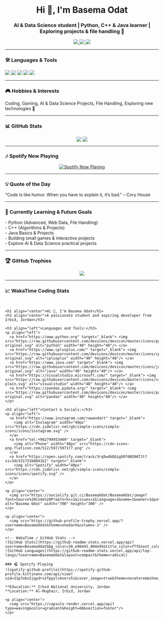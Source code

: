 <!-- Visitor Counter -->
<p align="center">
</p>

<h1 align="center">Hi 👋, I'm Basema Odat</h1>
<h3 align="center">AI & Data Science student | Python, C++ & Java learner | Exploring projects & file handling 🚀</h3>

<p align="center">
  <a href="https://www.instagram.com/rawandatt/">
    <img src="https://img.shields.io/badge/Instagram-%40rawandatt-E4405F?style=for-the-badge&logo=instagram&logoColor=white"/>
  </a>
  <a href="tel:+962799453469">
    <img src="https://img.shields.io/badge/Phone-%2B962799453469-25D366?style=for-the-badge&logo=whatsapp&logoColor=white"/>
  </a>
  <a href="https://github.com/BasemaOdat">
    <img src="https://img.shields.io/badge/GitHub-BasemaOdat-181717?style=for-the-badge&logo=github&logoColor=white"/>
  </a>
</p>

---

<h3 align="left">🛠️ Languages & Tools</h3>
<p align="left">
  <img src="https://img.shields.io/badge/-Python-3776AB?style=flat-square&logo=python&logoColor=white"/>
  <img src="https://img.shields.io/badge/-C++-00599C?style=flat-square&logo=c%2B%2B&logoColor=white"/>
  <img src="https://img.shields.io/badge/-Java-F7DF1E?style=flat-square&logo=java&logoColor=white"/>
  <img src="https://img.shields.io/badge/-VS%20Code-007ACC?style=flat-square&logo=visual-studio-code&logoColor=white"/>
  <img src="https://img.shields.io/badge/-Pandas-150458?style=flat-square&logo=pandas&logoColor=white"/>
</p>

---

<h3 align="left">🎮 Hobbies & Interests</h3>
<p align="left">
  Coding, Gaming, AI & Data Science Projects, File Handling, Exploring new technologies 🚀
</p>

---

<h3 align="left">📊 GitHub Stats</h3>
<p align="center">
  <img align="center" src="https://github-readme-stats.vercel.app/api?username=BasemaOdat&show_icons=true&theme=dark&count_private=true" />
  <img align="center" src="https://github-readme-stats.vercel.app/api/top-langs/?username=BasemaOdat&layout=compact&theme=dark" />
</p>

---

<h3 align="left">🎶 Spotify Now Playing</h3>
<p align="center">
  <a href="https://open.spotify.com/track/3rq5w4bQGigXOfdN30ATJt?si=3dc531731b8041b1">
    <img src="https://spotify-github-profile.vercel.app/api/view?uid=31p7obu2jqydrv2fppylcmsors5i&cover_image=true&theme=novatorem&show_offline=true&background_color=121212&bar_color=53b14f&bar_color_cover=false" alt="Spotify Now Playing"/>
  </a>
</p>

---

<h3 align="left">💡 Quote of the Day</h3>
<p align="left">
  "Code is like humor. When you have to explain it, it’s bad." – Cory House
</p>

---

<h3 align="left">🚀 Currently Learning & Future Goals</h3>
<p align="left">
  - Python (Advanced, Web Data, File Handling) <br>
  - C++ (Algorithms & Projects) <br>
  - Java Basics & Projects <br>
  - Building small games & interactive projects <br>
  - Explore AI & Data Science practical projects
</p>

---

<h3 align="left">🏆 GitHub Trophies</h3>
<p align="center">
  <img src="https://github-profile-trophy.vercel.app/?username=BasemaOdat&theme=onedark&column=-1" />
</p>

---

<h3 align="left">📈 WakaTime Coding Stats</h3>

```text


<h1 align="center">Hi 👋, I'm Basema Odat</h1>
<h3 align="center">A passionate student and aspiring developer from Irbid, Jordan</h3>

<h3 align="left">Languages and Tools:</h3>
<p align="left">
  <a href="https://www.python.org" target="_blank"> <img src="https://raw.githubusercontent.com/devicons/devicon/master/icons/python/python-original.svg" alt="python" width="40" height="40"/> </a>
  <a href="https://www.cplusplus.com/" target="_blank"> <img src="https://raw.githubusercontent.com/devicons/devicon/master/icons/cplusplus/cplusplus-original.svg" alt="cplusplus" width="40" height="40"/> </a>
  <a href="https://www.java.com" target="_blank"> <img src="https://raw.githubusercontent.com/devicons/devicon/master/icons/java/java-original.svg" alt="java" width="40" height="40"/> </a>
  <a href="https://visualstudio.microsoft.com/" target="_blank"> <img src="https://raw.githubusercontent.com/devicons/devicon/master/icons/visualstudio/visualstudio-plain.svg" alt="visualstudio" width="40" height="40"/> </a>
  <a href="https://pandas.pydata.org/" target="_blank"> <img src="https://raw.githubusercontent.com/devicons/devicon/master/icons/pandas/pandas-original.svg" alt="pandas" width="40" height="40"/> </a>
</p>

<h3 align="left">Contact & Socials:</h3>
<p align="left">
  <a href="https://www.instagram.com/rawandatt" target="_blank">
    <img alt="Instagram" width="40px" src="https://cdn.jsdelivr.net/gh/simple-icons/simple-icons/icons/instagram.svg" />
  </a>
  <a href="tel:+962799453469" target="_blank">
    <img alt="Phone" width="40px" src="https://cdn-icons-png.flaticon.com/512/597/597177.png" />
  </a>
  <a href="https://open.spotify.com/track/3rq5w4bQGigXOfdN30ATJt?si=3dc531731b8041b1" target="_blank">
    <img alt="Spotify" width="40px" src="https://cdn.jsdelivr.net/gh/simple-icons/simple-icons/icons/spotify.svg" />
  </a>
</p>

<p align="center">
  <img src="https://socialify.git.ci/BasemaOdat/BasemaOdat/image?font=Source%20Code%20Pro&forks=1&issues=1&language=1&name=1&owner=1&pattern=Plus&pulls=1&stargazers=1&theme=Dark" alt="Basema Odat" width="700" height="300" />
</p>

<p align="center">
  <img src="https://github-profile-trophy.vercel.app/?username=BasemaOdat&theme=onedark&column=-1" />
</p>

<!-- WakaTime / GitHub Stats -->
![GitHub Stats](https://github-readme-stats.vercel.app/api?username=BasemaOdat&bg_color=30,e96443,904e95&title_color=fff&text_color=fff)
![GitHub Languages](https://github-readme-stats.vercel.app/api/top-langs/?username=BasemaOdat&layout=compact&theme=radical)

### 🎧 Spotify Playing
![spotify-github-profile](https://spotify-github-profile.kittinanx.com/api/view?uid=31p7obu2jqydrv2fppylcmsors5i&cover_image=true&theme=novatorem&show_offline=true)

**Education:** Irbid National University, Jordan  
**Location:** Al-Mughair, Irbid, Jordan  

<p align="center">
  <img src="https://capsule-render.vercel.app/api?type=waving&color=gradient&height=60&section=footer"/>
</p>
